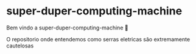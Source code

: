# super-duper-computing-machine

Bem vindo a super-duper-computing-machine :tada:

O repositorio onde entendemos como serras eletricas são extremamente cautelosas

